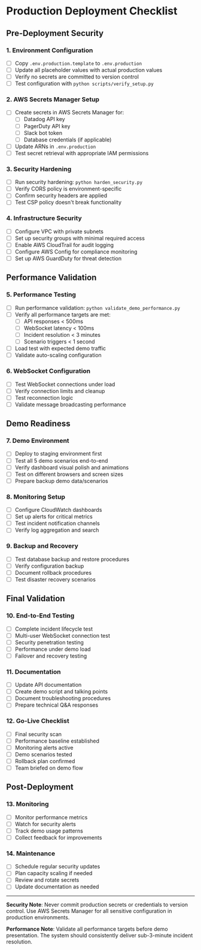 # Production Deployment Checklist

## Pre-Deployment Security

### 1. Environment Configuration
- [ ] Copy `.env.production.template` to `.env.production`
- [ ] Update all placeholder values with actual production values
- [ ] Verify no secrets are committed to version control
- [ ] Test configuration with `python scripts/verify_setup.py`

### 2. AWS Secrets Manager Setup
- [ ] Create secrets in AWS Secrets Manager for:
  - [ ] Datadog API key
  - [ ] PagerDuty API key  
  - [ ] Slack bot token
  - [ ] Database credentials (if applicable)
- [ ] Update ARNs in `.env.production`
- [ ] Test secret retrieval with appropriate IAM permissions

### 3. Security Hardening
- [ ] Run security hardening: `python harden_security.py`
- [ ] Verify CORS policy is environment-specific
- [ ] Confirm security headers are applied
- [ ] Test CSP policy doesn't break functionality

### 4. Infrastructure Security
- [ ] Configure VPC with private subnets
- [ ] Set up security groups with minimal required access
- [ ] Enable AWS CloudTrail for audit logging
- [ ] Configure AWS Config for compliance monitoring
- [ ] Set up AWS GuardDuty for threat detection

## Performance Validation

### 5. Performance Testing
- [ ] Run performance validation: `python validate_demo_performance.py`
- [ ] Verify all performance targets are met:
  - [ ] API responses < 500ms
  - [ ] WebSocket latency < 100ms
  - [ ] Incident resolution < 3 minutes
  - [ ] Scenario triggers < 1 second
- [ ] Load test with expected demo traffic
- [ ] Validate auto-scaling configuration

### 6. WebSocket Configuration
- [ ] Test WebSocket connections under load
- [ ] Verify connection limits and cleanup
- [ ] Test reconnection logic
- [ ] Validate message broadcasting performance

## Demo Readiness

### 7. Demo Environment
- [ ] Deploy to staging environment first
- [ ] Test all 5 demo scenarios end-to-end
- [ ] Verify dashboard visual polish and animations
- [ ] Test on different browsers and screen sizes
- [ ] Prepare backup demo data/scenarios

### 8. Monitoring Setup
- [ ] Configure CloudWatch dashboards
- [ ] Set up alerts for critical metrics
- [ ] Test incident notification channels
- [ ] Verify log aggregation and search

### 9. Backup and Recovery
- [ ] Test database backup and restore procedures
- [ ] Verify configuration backup
- [ ] Document rollback procedures
- [ ] Test disaster recovery scenarios

## Final Validation

### 10. End-to-End Testing
- [ ] Complete incident lifecycle test
- [ ] Multi-user WebSocket connection test
- [ ] Security penetration testing
- [ ] Performance under demo load
- [ ] Failover and recovery testing

### 11. Documentation
- [ ] Update API documentation
- [ ] Create demo script and talking points
- [ ] Document troubleshooting procedures
- [ ] Prepare technical Q&A responses

### 12. Go-Live Checklist
- [ ] Final security scan
- [ ] Performance baseline established
- [ ] Monitoring alerts active
- [ ] Demo scenarios tested
- [ ] Rollback plan confirmed
- [ ] Team briefed on demo flow

## Post-Deployment

### 13. Monitoring
- [ ] Monitor performance metrics
- [ ] Watch for security alerts
- [ ] Track demo usage patterns
- [ ] Collect feedback for improvements

### 14. Maintenance
- [ ] Schedule regular security updates
- [ ] Plan capacity scaling if needed
- [ ] Review and rotate secrets
- [ ] Update documentation as needed

---

**Security Note**: Never commit production secrets or credentials to version control.
Use AWS Secrets Manager for all sensitive configuration in production environments.

**Performance Note**: Validate all performance targets before demo presentation.
The system should consistently deliver sub-3-minute incident resolution.
